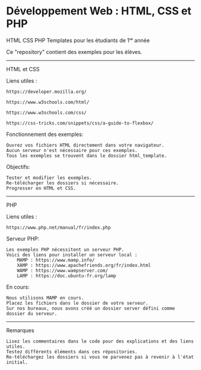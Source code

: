 # Développement Web : HTML, CSS et PHP

HTML CSS PHP Templates pour les étudiants de 1ʳᵉ année

Ce "repository" contient des exemples pour les élèves.

---
HTML et CSS

Liens utiles :

    https://developer.mozilla.org/

    https://www.w3schools.com/html/

    https://www.w3schools.com/css/

    https://css-tricks.com/snippets/css/a-guide-to-flexbox/

Fonctionnement des exemples:

    Ouvrez vos fichiers HTML directement dans votre navigateur.
    Aucun serveur n'est nécessaire pour ces exemples.
    Tous les exemples se trouvent dans le dossier html_template.

Objectifs:

    Tester et modifier les exemples.
    Re-télécharger les dossiers si nécessaire.
    Progresser en HTML et CSS.

---
PHP

Liens utiles :

    https://www.php.net/manual/fr/index.php

Serveur PHP:

    Les exemples PHP nécessitent un serveur PHP.
    Voici des liens pour installer un serveur local :
        MAMP : https://www.mamp.info/
        XAMP : https://www.apachefriends.org/fr/index.html
        WAMP : https://www.wampserver.com/
        LAMP : https://doc.ubuntu-fr.org/lamp

En cours:

    Nous utilisons MAMP en cours.
    Placez les fichiers dans le dossier de votre serveur.
    Sur nos bureaux, nous avons créé un dossier server défini comme dossier du serveur.

---
Remarques

    Lisez les commentaires dans le code pour des explications et des liens utiles.
    Testez différents éléments dans ces répositories.
    Re-téléchargez les dossiers si vous ne parvenez pas à revenir à l'état initial.

